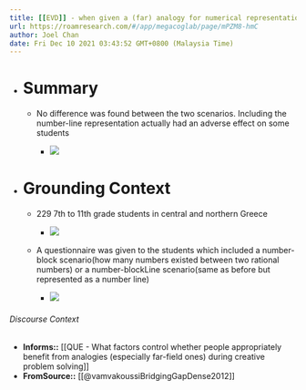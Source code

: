 ```yaml
---
title: [[EVD]] - when given a (far) analogy for numerical representations, students did no better (and possibly worse) than on a post-test than not having it - [[@vamvakoussiBridgingGapDense2012]]
url: https://roamresearch.com/#/app/megacoglab/page/mPZM8-hmC
author: Joel Chan
date: Fri Dec 10 2021 03:43:52 GMT+0800 (Malaysia Time)
---
```


- # Summary

    - No difference was found between the two scenarios. Including the number-line representation actually had an adverse effect on some students

        - ![](https://firebasestorage.googleapis.com/v0/b/firescript-577a2.appspot.com/o/imgs%2Fapp%2Fmegacoglab%2FyaZcllx6WV.png?alt=media&token=240a71b9-cb32-472a-bed4-9510694d9ed5)
- # Grounding Context

    - 229 7th to 11th grade students in central and northern Greece

        - ![](https://firebasestorage.googleapis.com/v0/b/firescript-577a2.appspot.com/o/imgs%2Fapp%2Fmegacoglab%2FcRcXXZM4vj.png?alt=media&token=ed7da6c6-0ec3-45b1-ab3c-d13185406338)

    - A questionnaire was given to the students which included a number-block scenario(how many numbers existed between two rational numbers) or a number-blockLine scenario(same as before but represented as a number line)

        - ![](https://firebasestorage.googleapis.com/v0/b/firescript-577a2.appspot.com/o/imgs%2Fapp%2Fmegacoglab%2F_L3uAHs2PH.png?alt=media&token=ab8bc4cc-3dd3-4d3a-a910-0f899e5cb168)

###### Discourse Context

- **Informs::** [[QUE - What factors control whether people appropriately benefit from analogies (especially far-field ones) during creative problem solving]]
- **FromSource::** [[@vamvakoussiBridgingGapDense2012]]
